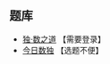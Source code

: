 ## 题库
- [独·数之道](http://www.sudokufans.org.cn/lx/game.index.php?type=vxb) 【需要登录】
- [今日数独](https://cn.sudoku.today/dailysudoku/) 【选题不便】